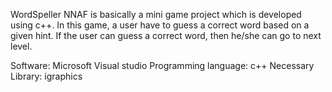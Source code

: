 WordSpeller NNAF is basically a mini game project which is developed using c++. In this game, a user have to guess a correct word based on a given hint. If the user can guess a correct word, then he/she can go to next level.

Software: Microsoft Visual studio
Programming language: c++
Necessary Library: igraphics
